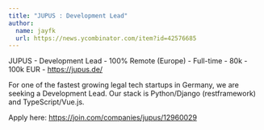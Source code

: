 ```yaml
---
title: "JUPUS : Development Lead"
author:
  name: jayfk
  url: https://news.ycombinator.com/item?id=42576685
---
```

JUPUS - Development Lead - 100% Remote (Europe) - Full-time - 80k - 100k EUR - <a href="https:&#x2F;&#x2F;jupus.de&#x2F;" rel="nofollow">https:&#x2F;&#x2F;jupus.de&#x2F;</a>

For one of the fastest growing legal tech startups in Germany, we are seeking a Development Lead. Our stack is Python&#x2F;Django (restframework) and TypeScript&#x2F;Vue.js.

Apply here: <a href="https:&#x2F;&#x2F;join.com&#x2F;companies&#x2F;jupus&#x2F;12960029" rel="nofollow">https:&#x2F;&#x2F;join.com&#x2F;companies&#x2F;jupus&#x2F;12960029</a>
<JobApplication />
